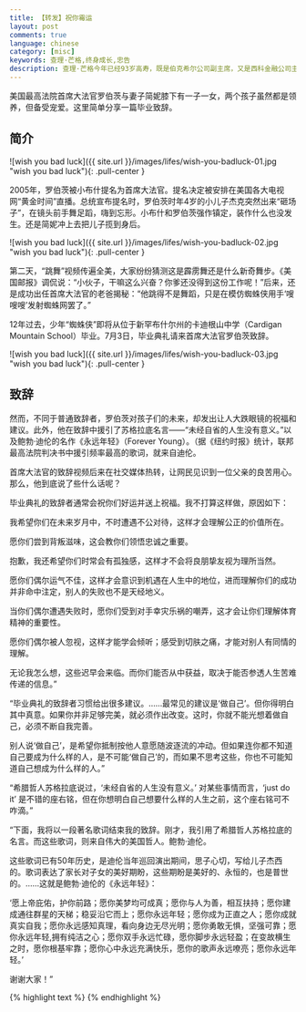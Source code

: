 ```yaml
---
title: 【转发】祝你霉运
layout: post
comments: true
language: chinese
category: [misc]
keywords: 查理·芒格,终身成长,忠告
description: 查理·芒格今年已经93岁高寿，既是伯克希尔公司副主席，又是西科金融公司主席。在过去的45年里，他和巴菲特联手创造了有史以来最优秀的投资纪录——伯克希尔公司股票账面价值以年均20.3%的复合收益率创造投资神话，每股股票价格从19美元升至84487美元。
---
```


美国最高法院首席大法官罗伯茨与妻子简妮膝下有一子一女，两个孩子虽然都是领养，但备受宠爱。这里简单分享一篇毕业致辞。

<!-- more -->

## 简介

![wish you bad luck]({{ site.url }}/images/lifes/wish-you-badluck-01.jpg "wish you bad luck"){: .pull-center }

<!--
罗伯茨的简历参见[【斑斓人物】何帆｜最高法院里的年轻人](http://mp.weixin.qq.com/s?__biz=MzA3MzIxODIyMg==&mid=200023172&idx=3&sn=e126f12bd6bce9d2740604d5cbf051b5&scene=21)
-->

2005年，罗伯茨被小布什提名为首席大法官。提名决定被安排在美国各大电视网“黄金时间”直播。总统宣布提名时，罗伯茨时年4岁的小儿子杰克突然出来“砸场子”，在镜头前手舞足蹈，嗨到忘形。小布什和罗伯茨强作镇定，装作什么也没发生。还是简妮冲上去把儿子揽到身后。

![wish you bad luck]({{ site.url }}/images/lifes/wish-you-badluck-02.jpg "wish you bad luck"){: .pull-center }

 第二天，“跳舞”视频传遍全美，大家纷纷猜测这是霹雳舞还是什么新奇舞步。《美国邮报》调侃说：“小伙子，干嘛这么兴奋？你爹还没得到这份工作呢！”后来，还是成功出任首席大法官的老爸揭秘：“他跳得不是舞蹈，只是在模仿蜘蛛侠用手‘嗖嗖嗖’发射蜘蛛网罢了。”

12年过去，少年“蜘蛛侠”即将从位于新罕布什尔州的卡迪根山中学（Cardigan Mountain School）毕业。7月3日，毕业典礼请来首席大法官罗伯茨致辞。

![wish you bad luck]({{ site.url }}/images/lifes/wish-you-badluck-03.jpg "wish you bad luck"){: .pull-center }

## 致辞

然而，不同于普通致辞者，罗伯茨对孩子们的未来，却发出让人大跌眼镜的祝福和建议。此外，他在致辞中援引了苏格拉底名言——“未经自省的人生没有意义。”以及鲍勃·迪伦的名作《永远年轻》（Forever Young）。（据《纽约时报》统计，联邦最高法院判决书中援引频率最高的歌词，就来自迪伦。

首席大法官的致辞视频后来在社交媒体热转，让网民见识到一位父亲的良苦用心。那么，他到底说了些什么话呢？

毕业典礼的致辞者通常会祝你们好运并送上祝福。我不打算这样做，原因如下：

我希望你们在未来岁月中，不时遭遇不公对待，这样才会理解公正的价值所在。

愿你们尝到背叛滋味，这会教你们领悟忠诚之重要。

抱歉，我还希望你们时常会有孤独感，这样才不会将良朋挚友视为理所当然。

愿你们偶尔运气不佳，这样才会意识到机遇在人生中的地位，进而理解你们的成功并非命中注定，别人的失败也不是天经地义。

当你们偶尔遭遇失败时，愿你们受到对手幸灾乐祸的嘲弄，这才会让你们理解体育精神的重要性。

愿你们偶尔被人忽视，这样才能学会倾听；感受到切肤之痛，才能对别人有同情的理解。

无论我怎么想，这些迟早会来临。而你们能否从中获益，取决于能否参透人生苦难传递的信息。”

“毕业典礼的致辞者习惯给出很多建议。……最常见的建议是‘做自己’。但你得明白其中真意。如果你并非足够完美，就必须作出改变。这时，你就不能光想着做自己，必须不断自我完善。

别人说‘做自己’，是希望你抵制按他人意愿随波逐流的冲动。但如果连你都不知道自己要成为什么样的人，是不可能‘做自己’的，而如果不思考这些，你也不可能知道自己想成为什么样的人。”

“希腊哲人苏格拉底说过，‘未经自省的人生没有意义。’ 对某些事情而言，‘just do it’ 是不错的座右铭，但在你想明白自己想要什么样的人生之前，这个座右铭可不咋滴。”

“下面，我将以一段著名歌词结束我的致辞。刚才，我引用了希腊哲人苏格拉底的名言。而这些歌词，则来自伟大的美国哲人。鲍勃·迪伦。

这些歌词已有50年历史，是迪伦当年巡回演出期间，思子心切，写给儿子杰西的。歌词表达了家长对子女的美好期盼，这些期盼是美好的、永恒的，也是普世的。……这就是鲍勃·迪伦的《永远年轻》：

‘愿上帝庇佑，护你前路；愿你美梦均可成真；愿你与人为善，相互扶持；愿你建成通往群星的天梯；稳妥沿它而上；愿你永远年轻；愿你成为正直之人；愿你成就真实自我；愿你永远感知真理，看向身边无尽光明；愿你勇敢无惧，坚强可靠；愿你永远年轻,拥有纯洁之心；愿你双手永远忙碌，愿你脚步永远轻盈；在变故横生之时，愿你根基牢靠；愿你心中永远充满快乐，愿你的歌声永远嘹亮；愿你永远年轻。’

谢谢大家！”

<!--
http://video.sina.com.cn/p/news/live/doc/2017-07-10/210366609005.html?opsubject_id=top1
-->

{% highlight text %}
{% endhighlight %}
